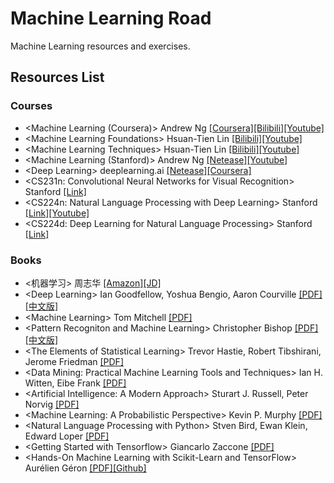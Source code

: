# Machine Learning Road
Machine Learning resources and exercises.



## Resources List

### Courses

* \<Machine Learning (Coursera)\> Andrew Ng [[Coursera]](https://www.coursera.org/learn/machine-learning/)[[Bilibili]](https://www.bilibili.com/video/av9912938/index_2.html#page=1)[[Youtube]](https://www.youtube.com/playlist?list=PLZ9qNFMHZ-A4rycgrgOYma6zxF4BZGGPW)
* \<Machine Learning Foundations\> Hsuan-Tien Lin [[Bilibili]](https://www.bilibili.com/video/av12463015/)[[Youtube]](https://www.youtube.com/playlist?list=PLXVfgk9fNX2I7tB6oIINGBmW50rrmFTqf)
* \<Machine Learning Techniques\> Hsuan-Tien Lin [[Bilibili]](https://www.bilibili.com/video/av12469267/)[[Youtube]](https://www.youtube.com/playlist?list=PLXVfgk9fNX2IQOYPmqjqWsNUFl2kpk1U2)
* \<Machine Learning (Stanford)\> Andrew Ng [[Netease]](http://open.163.com/special/opencourse/machinelearning.html)[[Youtube]](https://www.youtube.com/playlist?list=PLA89DCFA6ADACE599)
* \<Deep Learning\> deeplearning.ai [[Netease]](https://163.lu/nPtn42)[[Coursera]](https://www.coursera.org/specializations/deep-learning)
* \<CS231n: Convolutional Neural Networks for Visual Recognition\> Stanford [[Link]](http://cs231n.stanford.edu/)
* \<CS224n: Natural Language Processing with Deep Learning\> Stanford [[Link]](http://web.stanford.edu/class/cs224n/)[[Youtube]](https://www.youtube.com/playlist?list=PL3FW7Lu3i5Jsnh1rnUwq_TcylNr7EkRe6)
* \<CS224d: Deep Learning for Natural Language Processing\> Stanford [[Link]](http://cs224d.stanford.edu/index.html)

### Books

* \<机器学习\> 周志华 [[Amazon]](https://www.amazon.cn/%E6%9C%BA%E5%99%A8%E5%AD%A6%E4%B9%A0-%E5%91%A8%E5%BF%97%E5%8D%8E/dp/B01ARKEV1G/ref=sr_1_1?ie=UTF8&qid=1509470386&sr=8-1&keywords=%E6%9C%BA%E5%99%A8%E5%AD%A6%E4%B9%A0)[[JD]](https://item.jd.com/11867803.html)
* \<Deep Learning\> Ian Goodfellow, Yoshua Bengio, Aaron Courville [[PDF]](https://github.com/yanshengjia/machine-learning-road/blob/master/resources/Deep%20Learning.pdf)[[中文版]](https://github.com/yanshengjia/machine-learning-road/blob/master/resources/%E6%B7%B1%E5%BA%A6%E5%AD%A6%E4%B9%A0.pdf)
* \<Machine Learning\> Tom Mitchell [[PDF]](https://github.com/yanshengjia/machine-learning-road/blob/master/resources/Machine%20Learning.pdf)
* \<Pattern Recogniton and Machine Learning\> Christopher Bishop [[PDF]](https://github.com/yanshengjia/machine-learning-road/blob/master/resources/Pattern%20Recognition%20and%20Machine%20Learning.pdf)[[中文版]](https://github.com/yanshengjia/machine-learning-road/blob/master/resources/%E6%9C%BA%E5%99%A8%E5%AD%A6%E4%B9%A0%E4%B8%8E%E6%A8%A1%E5%BC%8F%E8%AF%86%E5%88%AB.pdf)
* \<The Elements of Statistical Learning\> Trevor Hastie, Robert Tibshirani, Jerome Friedman [[PDF]](https://github.com/yanshengjia/machine-learning-road/blob/master/resources/The%20Elements%20of%20Statistical%20Learning%20(2nd%20Edition).pdf)
* \<Data Mining: Practical Machine Learning Tools and Techniques\> Ian H. Witten, Eibe Frank [[PDF]](https://github.com/yanshengjia/machine-learning-road/blob/master/resources/Data%20Mining%20-%20Practical%20Machine%20Learning%20Tools%20and%20Techniques%20(2nd%20Edition).pdf)
* \<Artificial Intelligence: A Modern Approach\> Sturart  J. Russell, Peter Norvig [[PDF]](https://github.com/yanshengjia/machine-learning-road/blob/master/resources/Artificial%20Intelligence%20-%20A%20Modern%20Approach%20(3rd%20Edition).pdf)
* \<Machine Learning: A Probabilistic Perspective\> Kevin P. Murphy [[PDF]](https://github.com/yanshengjia/machine-learning-road/blob/master/resources/Machine%20Learning%20-%20A%20Probabilistic%20Perspective.pdf)
* \<Natural Language Processing with Python\> Stven Bird, Ewan Klein, Edward Loper [[PDF]](https://github.com/yanshengjia/machine-learning-road/blob/master/resources/Natural%20Language%20Processing%20with%20Python.pdf)
* \<Getting Started with Tensorflow\> Giancarlo Zaccone [[PDF]](https://github.com/yanshengjia/machine-learning-road/blob/master/resources/Getting%20Started%20with%20Tensorflow.pdf)
* \<Hands-On Machine Learning with Scikit-Learn and TensorFlow\> Aurélien Géron [[PDF]](https://github.com/yanshengjia/machine-learning-road/blob/master/resources/Hands%20On%20Machine%20Learning%20with%20Scikit%20Learn%20and%20TensorFlow.pdf)[[Github]](https://github.com/ageron/handson-ml)


